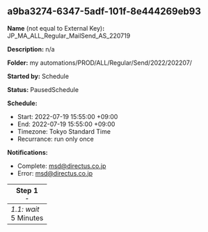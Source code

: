 ## a9ba3274-6347-5adf-101f-8e444269eb93

**Name** (not equal to External Key)**:** JP_MA_ALL_Regular_MailSend_AS_220719					


**Description:** n/a

**Folder:** my automations/PROD/ALL/Regular/Send/2022/202207/

**Started by:** Schedule

**Status:** PausedSchedule

**Schedule:**

* Start: 2022-07-19 15:55:00 +09:00
* End: 2022-07-19 15:55:00 +09:00
* Timezone: Tokyo Standard Time
* Recurrance: run only once

**Notifications:**

* Complete: msd@directus.co.jp
* Error: msd@directus.co.jp

| Step 1<br>_<small>-</small>_ |
| --- |
| _1.1: wait_<br>5 Minutes |
